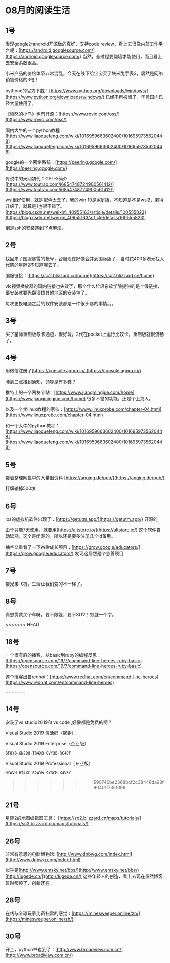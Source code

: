 # 08月的阅读生活

## 1号

发现google对android开源做的真好，支持code review，看上去很像内部工作平台呢：[https://android.googlesource.com/](https://android.googlesource.com/) 当然，全过程要翻墙才能使用，而且看上去安全系数很高。

小米产品的价格体系非常混乱，今天在线下给宝宝买了块米兔手表3，居然是网络销售价格的3倍！

pythone的官方下载：[https://www.python.org/downloads/windows/](https://www.python.org/downloads/windows/) 已经不再被墙了，毕竟国内已经大量使用了。

《愤怒的小鸟》也有开源：[https://www.rovio.com/oss/](https://www.rovio.com/oss/)

国内大牛的一个python教程：[https://www.liaoxuefeng.com/wiki/1016959663602400/1016959735620448](https://www.liaoxuefeng.com/wiki/1016959663602400/1016959735620448)

google的一个网络系统：[https://peering.google.com/](https://peering.google.com/)

传说中的天网初代：GPT-3简介 [https://www.toutiao.com/i6854748724900561412/](https://www.toutiao.com/i6854748724900561412/)

wsl很好使用，就是配色太丑了，我的win 10是家庭版，不知道是不是wsl2，懒得升级了，就算是1也很不错了。[https://blog.csdn.net/weixin\_40955163/article/details/100555823](https://blog.csdn.net/weixin_40955163/article/details/100555823)

倒是zsh的安装遇到了点麻烦。

## 2号

找回来了国服暴雪的帐号，台服现在好像合并到国际服了，当时花400多港元找人代购的星际2不知道哪去了。

国服链接：[https://sc2.blizzard.cn/home](https://sc2.blizzard.cn/home)

vlc视频播放器的国内链接也失效了，那个什么垃圾东软学院提供的是个假链接，要安装就要先翻墙找其他地区的安装包了。

每次更换电脑之后的软件安装都是一件很头疼的事情。。。

## 3号

买了星际重制版与卡通包，很好玩，2代在pocket上运行比较卡，重制版就很流畅了。

## 4号

用微信注册了[https://console.agora.io/](https://console.agora.io/)

睡到三点接到通知，领导是有多蠢？

推特上的一个网友个站：[https://www.jiangmingjue.com/home](https://www.jiangmingjue.com/home) 很多不错的功能，还是个上海人。

以及一个卖linux教程的家伙：[https://www.linuxprobe.com/chapter-04.html](https://www.linuxprobe.com/chapter-04.html)

和一个大牛的python教程：[https://www.liaoxuefeng.com/wiki/1016959663602400/1016959735620448](https://www.liaoxuefeng.com/wiki/1016959663602400/1016959735620448)

## 5号

接着整理网盘中的大量旧资料 [https://anqing.de/pub/](https://anqing.de/pub/)

打牌输掉500块

## 6号

ios的虚拟机软件出现了：[https://getutm.app/](https://getutm.app/) 开源的

由于只能7天使用，就要用[https://altstore.io/](https://altstore.io/) 这个软件自动延期，这个是闭源的，所以还是要多注册几个id备用。

抽空又重看了一下谷歌成长项目：[https://grow.google/educators/](https://grow.google/educators/) 发现这居然是个慈善项目

## 7号

接兄弟飞机，生活让我们变的不一样了。

## 8号

真想贷款买个车呀，要不敞篷，要不SUV！穷就一个字。

&lt;&lt;&lt;&lt;&lt;&lt;&lt; HEAD

## 18号

一个很有趣的播客，从basic到ruby的编程反思：[https://opensource.com/19/7/command-line-heroes-ruby-basic](https://opensource.com/19/7/command-line-heroes-ruby-basic)

这个播客出自redhat：[https://www.redhat.com/en/command-line-heroes](https://www.redhat.com/en/command-line-heroes)

=======

## 14号

安装了vs studio2019和 vs code ,好像都是免费的啊？

Visual Studio 2019 激活码（密钥）：

Visual Studio 2019 Enterprise（企业版）

```text
BF8Y8-GN2QH-T84XB-QVY3B-RC4DF
```

Visual Studio 2019 Professional（专业版）

```text
NYWVH-HT4XC-R2WYW-9Y3CM-X4V3Y
```

> > > > > > > 590746be2368bcf2c38446da98f90401f73c1099

## 21号

星际2的地图编辑器工具： [https://sc2.blizzard.cn/maps/tutorials/](https://sc2.blizzard.cn/maps/tutorials/)

## 26号

非常有意思的电脑博物馆: [http://www.dnbwg.com/index.html](http://www.dnbwg.com/index.html)

似乎是[http://www.emsky.net/bbs/](http://www.emsky.net/bbs/) [http://lugede.cn/](http://lugede.cn/) 这些年轻人的创造，看上去现在虽然博客暂时都停了，创新还在。

## 28号

在线与全球玩家比赛扫雷的感觉：[https://minesweeper.online/zh/](https://minesweeper.online/zh/)

## 30号

开工，python书也到了：[http://www.broadview.com.cn/](http://www.broadview.com.cn/)

